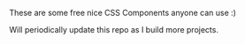 
These are some free nice CSS Components anyone can use :) 

Will periodically update this repo as I build more projects.

